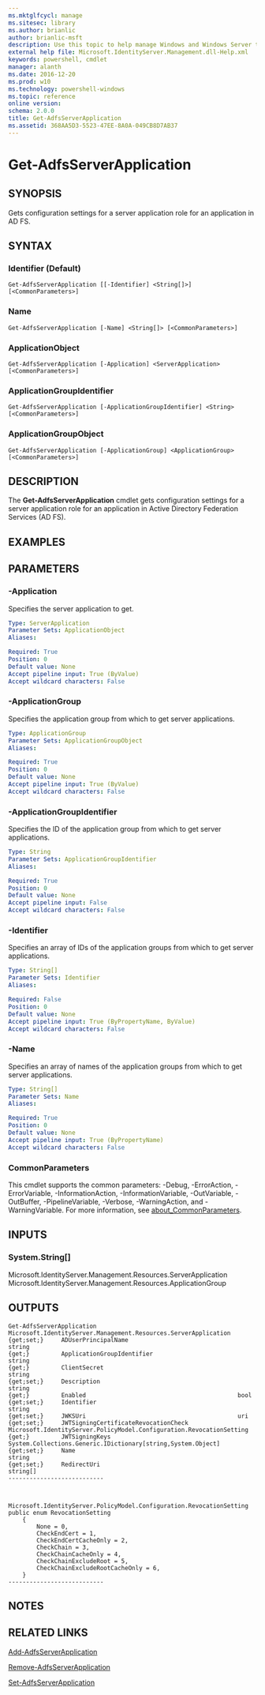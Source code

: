 ```yaml
---
ms.mktglfcycl: manage
ms.sitesec: library
ms.author: brianlic
author: brianlic-msft
description: Use this topic to help manage Windows and Windows Server technologies with Windows PowerShell.
external help file: Microsoft.IdentityServer.Management.dll-Help.xml
keywords: powershell, cmdlet
manager: alanth
ms.date: 2016-12-20
ms.prod: w10
ms.technology: powershell-windows
ms.topic: reference
online version: 
schema: 2.0.0
title: Get-AdfsServerApplication
ms.assetid: 368AA5D3-5523-47EE-8A0A-049CB8D7AB37
---
```


# Get-AdfsServerApplication

## SYNOPSIS
Gets configuration settings for a server application role for an application in AD FS.

## SYNTAX

### Identifier (Default)
```
Get-AdfsServerApplication [[-Identifier] <String[]>] [<CommonParameters>]
```

### Name
```
Get-AdfsServerApplication [-Name] <String[]> [<CommonParameters>]
```

### ApplicationObject
```
Get-AdfsServerApplication [-Application] <ServerApplication> [<CommonParameters>]
```

### ApplicationGroupIdentifier
```
Get-AdfsServerApplication [-ApplicationGroupIdentifier] <String> [<CommonParameters>]
```

### ApplicationGroupObject
```
Get-AdfsServerApplication [-ApplicationGroup] <ApplicationGroup> [<CommonParameters>]
```

## DESCRIPTION
The **Get-AdfsServerApplication** cmdlet gets configuration settings for a server application role for an application in Active Directory Federation Services (AD FS).

## EXAMPLES


## PARAMETERS

### -Application
Specifies the server application to get.

```yaml
Type: ServerApplication
Parameter Sets: ApplicationObject
Aliases: 

Required: True
Position: 0
Default value: None
Accept pipeline input: True (ByValue)
Accept wildcard characters: False
```

### -ApplicationGroup
Specifies the application group from which to get server applications.

```yaml
Type: ApplicationGroup
Parameter Sets: ApplicationGroupObject
Aliases: 

Required: True
Position: 0
Default value: None
Accept pipeline input: True (ByValue)
Accept wildcard characters: False
```

### -ApplicationGroupIdentifier
Specifies the ID of the application group from which to get server applications.

```yaml
Type: String
Parameter Sets: ApplicationGroupIdentifier
Aliases: 

Required: True
Position: 0
Default value: None
Accept pipeline input: False
Accept wildcard characters: False
```

### -Identifier
Specifies an array of IDs of the application groups from which to get server applications.

```yaml
Type: String[]
Parameter Sets: Identifier
Aliases: 

Required: False
Position: 0
Default value: None
Accept pipeline input: True (ByPropertyName, ByValue)
Accept wildcard characters: False
```

### -Name
Specifies an array of names of the application groups from which to get server applications.

```yaml
Type: String[]
Parameter Sets: Name
Aliases: 

Required: True
Position: 0
Default value: None
Accept pipeline input: True (ByPropertyName)
Accept wildcard characters: False
```

### CommonParameters
This cmdlet supports the common parameters: -Debug, -ErrorAction, -ErrorVariable, -InformationAction, -InformationVariable, -OutVariable, -OutBuffer, -PipelineVariable, -Verbose, -WarningAction, and -WarningVariable. For more information, see [about_CommonParameters](http://go.microsoft.com/fwlink/?LinkID=113216).

## INPUTS

### System.String[]
Microsoft.IdentityServer.Management.Resources.ServerApplication
Microsoft.IdentityServer.Management.Resources.ApplicationGroup

## OUTPUTS

  
	Get-AdfsServerApplication
	Microsoft.IdentityServer.Management.Resources.ServerApplication
	{get;set;}     ADUserPrincipalName                               string
	{get;}         ApplicationGroupIdentifier                        string
	{get;}         ClientSecret                                      string
	{get;set;}     Description                                       string
	{get;}         Enabled                                           bool
	{get;set;}     Identifier                                        string
	{get;set;}     JWKSUri                                           uri
	{get;set;}     JWTSigningCertificateRevocationCheck              Microsoft.IdentityServer.PolicyModel.Configuration.RevocationSetting
	{get;}         JWTSigningKeys                                    System.Collections.Generic.IDictionary[string,System.Object]
	{get;set;}     Name                                              string
	{get;set;}     RedirectUri                                       string[]
	---------------------------
	
	
	
	Microsoft.IdentityServer.PolicyModel.Configuration.RevocationSetting
	public enum RevocationSetting
	    {
	        None = 0,
	        CheckEndCert = 1,
	        CheckEndCertCacheOnly = 2,
	        CheckChain = 3,
	        CheckChainCacheOnly = 4,
	        CheckChainExcludeRoot = 5,
	        CheckChainExcludeRootCacheOnly = 6,
	    }
	---------------------------


## NOTES

## RELATED LINKS

[Add-AdfsServerApplication](./Add-AdfsServerApplication.md)

[Remove-AdfsServerApplication](./Remove-AdfsServerApplication.md)

[Set-AdfsServerApplication](./Set-AdfsServerApplication.md)

